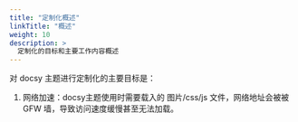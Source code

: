 ```yaml
---
title: "定制化概述"
linkTitle: "概述"
weight: 10
description: >
  定制化的目标和主要工作内容概述
---
```




对 docsy 主题进行定制化的主要目标是：

1. 网络加速：docsy主题使用时需要载入的 图片/css/js 文件，网络地址会被被 GFW 墙，导致访问速度缓慢甚至无法加载。
